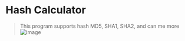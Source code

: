 # Hash Calculator
> This program supports hash MD5, SHA1, SHA2, and can me more
![image](https://user-images.githubusercontent.com/66262696/122500088-4cbc4280-d01c-11eb-8a3f-430b0c0a5b35.png)
